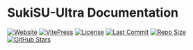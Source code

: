 # SukiSU-Ultra Documentation

[![Website](https://img.shields.io/website?url=https%3A%2F%2Fsukisu.org&logo=Cloudflare&label=Cloudflare%20Pages&style=flat-square)](https://sukisu.org)
[![VitePress](https://img.shields.io/badge/VitePress-2.0.0--alpha.9-646cff?logo=vite&logoColor=white&style=flat-square)](https://vitepress.dev)
[![License](https://img.shields.io/badge/License-Multiple-blue?style=flat-square)](/docs/guide/license.md)
[![Last Commit](https://img.shields.io/github/last-commit/sukisu-ultra/website?style=flat-square)](https://github.com/sukisu-ultra/website/commits/main)
[![Repo Size](https://img.shields.io/github/repo-size/sukisu-ultra/website?style=flat-square)](https://github.com/sukisu-ultra/website)
[![GitHub Stars](https://img.shields.io/github/stars/sukisu-ultra/website?style=flat-square)](https://github.com/sukisu-ultra/website/stargazers)
